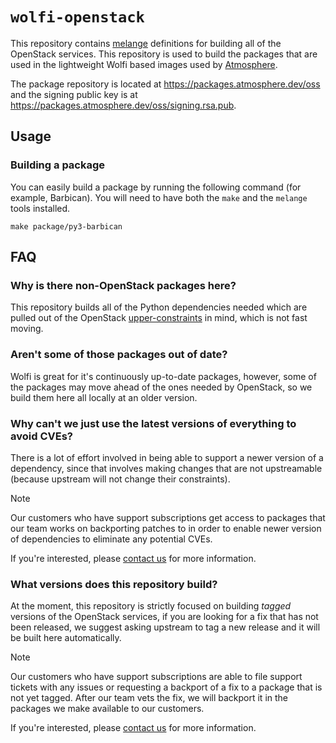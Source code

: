 # `wolfi-openstack`

This repository contains [melange](https://github.com/chainguard-dev/melange) definitions for building
all of the OpenStack services.  This repository is used to build the packages that are used in the
lightweight Wolfi based images used by [Atmosphere](https://github.com/vexxhost/atmosphere).

The package repository is located at https://packages.atmosphere.dev/oss and the signing public key
is at https://packages.atmosphere.dev/oss/signing.rsa.pub.

## Usage

### Building a package

You can easily build a package by running the following command (for example, Barbican).  You will
need to have both the `make` and the `melange` tools installed.

```console
make package/py3-barbican
```

## FAQ

### Why is there non-OpenStack packages here?

This repository builds all of the Python dependencies needed which are pulled out of the OpenStack
[upper-constraints](https://github.com/openstack/requirements/blob/master/upper-constraints.txt) in mind,
which is not fast moving.

### Aren't some of those packages out of date?

Wolfi is great for it's continuously up-to-date packages, however, some of the packages may move ahead
of the ones needed by OpenStack, so we build them here all locally at an older version.

### Why can't we just use the latest versions of everything to avoid CVEs?

There is a lot of effort involved in being able to support a newer version of a dependency, since that
involves making changes that are not upstreamable (because upstream will not change their constraints).

> [!NOTE]
> Our customers who have support subscriptions get access to packages that our team works on backporting
> patches to in order to enable newer version of dependencies to eliminate any potential CVEs.
>
> If you're interested, please [contact us](https://vexxhost.com/contact-us/) for more information.

### What versions does this repository build?

At the moment, this repository is strictly focused on building *tagged* versions of the OpenStack services,
if you are looking for a fix that has not been released, we suggest asking upstream to tag a new release
and it will be built here automatically.

> [!NOTE]
> Our customers who have support subscriptions are able to file support tickets with any issues or requesting
> a backport of a fix to a package that is not yet tagged.  After our team vets the fix, we will backport it
> in the packages we make available to our customers.
>
> If you're interested, please [contact us](https://vexxhost.com/contact-us/) for more information.
